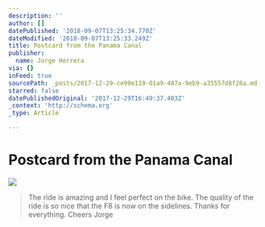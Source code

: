 ```yaml
---
description: ''
author: []
datePublished: '2018-09-07T13:25:34.770Z'
dateModified: '2018-09-07T13:25:33.249Z'
title: Postcard from the Panama Canal
publisher:
  name: Jorge Herrera
via: {}
inFeed: true
sourcePath: _posts/2017-12-29-ce99e119-01a9-487a-9eb9-a35557d8f26a.md
starred: false
datePublishedOriginal: '2017-12-29T16:49:37.403Z'
_context: 'http://schema.org'
_type: Article

---
```

# Postcard from the Panama Canal
![](https://the-grid-user-content.s3-us-west-2.amazonaws.com/e0d3e43f-ea90-4637-8403-43ed52c78259.jpg)

> The ride is amazing and I feel perfect on the bike. The quality of the ride is so nice that the F8 is now on the sidelines. 
> Thanks for everything.
> Cheers
> Jorge